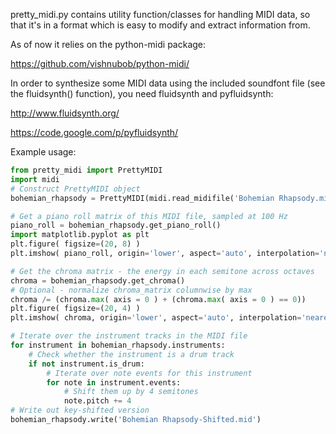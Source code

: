 pretty_midi.py contains utility function/classes for handling MIDI data, so that it's in a format which is easy to modify and extract information from.

As of now it relies on the python-midi package:

https://github.com/vishnubob/python-midi/

In order to synthesize some MIDI data using the included soundfont file (see the fluidsynth() function), you need fluidsynth and pyfluidsynth:

http://www.fluidsynth.org/

https://code.google.com/p/pyfluidsynth/

Example usage:

```python
from pretty_midi import PrettyMIDI
import midi
# Construct PrettyMIDI object
bohemian_rhapsody = PrettyMIDI(midi.read_midifile('Bohemian Rhapsody.mid'))

# Get a piano roll matrix of this MIDI file, sampled at 100 Hz
piano_roll = bohemian_rhapsody.get_piano_roll()
import matplotlib.pyplot as plt
plt.figure( figsize=(20, 8) )
plt.imshow( piano_roll, origin='lower', aspect='auto', interpolation='nearest' )

# Get the chroma matrix - the energy in each semitone across octaves
chroma = bohemian_rhapsody.get_chroma()
# Optional - normalize chroma_matrix columnwise by max
chroma /= (chroma.max( axis = 0 ) + (chroma.max( axis = 0 ) == 0))
plt.figure( figsize=(20, 4) )
plt.imshow( chroma, origin='lower', aspect='auto', interpolation='nearest' )

# Iterate over the instrument tracks in the MIDI file
for instrument in bohemian_rhapsody.instruments:
    # Check whether the instrument is a drum track
    if not instrument.is_drum:
        # Iterate over note events for this instrument
        for note in instrument.events:
            # Shift them up by 4 semitones
            note.pitch += 4
# Write out key-shifted version
bohemian_rhapsody.write('Bohemian Rhapsody-Shifted.mid')
```
